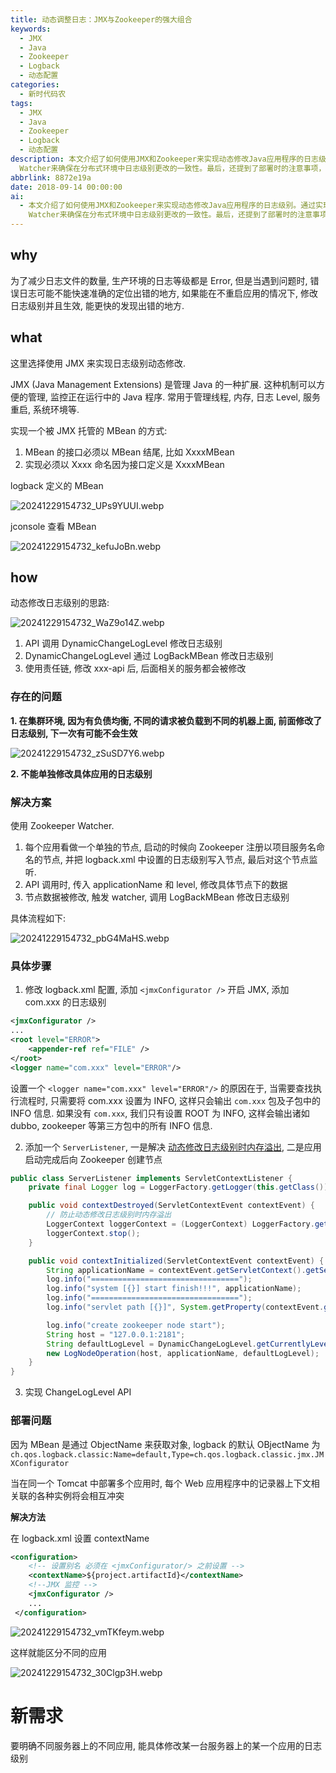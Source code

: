 ```yaml
---
title: 动态调整日志：JMX与Zookeeper的强大组合
keywords:
  - JMX
  - Java
  - Zookeeper
  - Logback
  - 动态配置
categories:
  - 新时代码农
tags:
  - JMX
  - Java
  - Zookeeper
  - Logback
  - 动态配置
description: 本文介绍了如何使用JMX和Zookeeper来实现动态修改Java应用程序的日志级别。通过实现一个MBean，并利用Zookeeper来监听节点数据变化，可以实现不重启应用的情况下修改日志级别的功能。文章中还讨论了集群环境下的挑战以及相应的解决方案，如使用Zookeeper
  Watcher来确保在分布式环境中日志级别更改的一致性。最后，还提到了部署时的注意事项，比如设置contextName以避免Tomcat中多个应用的记录器上下文冲突。
abbrlink: 8872e19a
date: 2018-09-14 00:00:00
ai:
  - 本文介绍了如何使用JMX和Zookeeper来实现动态修改Java应用程序的日志级别。通过实现一个MBean，并利用Zookeeper来监听节点数据变化，可以实现不重启应用的情况下修改日志级别的功能。文章中还讨论了集群环境下的挑战以及相应的解决方案，如使用Zookeeper
    Watcher来确保在分布式环境中日志级别更改的一致性。最后，还提到了部署时的注意事项，比如设置contextName以避免Tomcat中多个应用的记录器上下文冲突。
---
```


<!-- more -->

## why

为了减少日志文件的数量, 生产环境的日志等级都是 Error, 但是当遇到问题时, 错误日志可能不能快速准确的定位出错的地方, 如果能在不重启应用的情况下,
修改日志级别并且生效, 能更快的发现出错的地方.

## what

这里选择使用 JMX 来实现日志级别动态修改.

JMX (Java Management Extensions) 是管理 Java 的一种扩展. 这种机制可以方便的管理, 监控正在运行中的 Java 程序. 常用于管理线程, 内存, 日志
Level, 服务重启, 系统环境等.

实现一个被 JMX 托管的 MBean 的方式:

1. MBean 的接口必须以 MBean 结尾, 比如 XxxxMBean
2. 实现必须以 Xxxx 命名因为接口定义是 XxxxMBean

logback 定义的 MBean

![20241229154732_UPs9YUUI.webp](20241229154732_UPs9YUUI.webp)

jconsole 查看 MBean

![20241229154732_kefuJoBn.webp](20241229154732_kefuJoBn.webp)

## how

动态修改日志级别的思路:

![20241229154732_WaZ9o14Z.webp](20241229154732_WaZ9o14Z.webp)

1. API 调用 DynamicChangeLogLevel 修改日志级别
2. DynamicChangeLogLevel 通过 LogBackMBean 修改日志级别
3. 使用责任链, 修改 xxx-api 后, 后面相关的服务都会被修改

### 存在的问题

**1. 在集群环境, 因为有负债均衡, 不同的请求被负载到不同的机器上面, 前面修改了日志级别, 下一次有可能不会生效**

![20241229154732_zSuSD7Y6.webp](20241229154732_zSuSD7Y6.webp)

**2. 不能单独修改具体应用的日志级别**

### 解决方案

使用 Zookeeper Watcher.

1. 每个应用看做一个单独的节点, 启动的时候向 Zookeeper 注册以项目服务名命名的节点, 并把 logback.xml 中设置的日志级别写入节点, 最后对这个节点监听.
2. API 调用时, 传入 applicationName 和 level, 修改具体节点下的数据
3. 节点数据被修改, 触发 watcher, 调用 LogBackMBean 修改日志级别

具体流程如下:

![20241229154732_pbG4MaHS.webp](20241229154732_pbG4MaHS.webp)

### 具体步骤

1. 修改 logback.xml 配置, 添加 `<jmxConfigurator />` 开启 JMX, 添加 com.xxx 的日志级别

```xml
<jmxConfigurator />
...
<root level="ERROR">
	<appender-ref ref="FILE" />
</root>
<logger name="com.xxx" level="ERROR"/>
```

设置一个 `<logger name="com.xxx" level="ERROR"/>` 的原因在于, 当需要查找执行流程时, 只需要将 com.xxx 设置为 INFO,
这样只会输出 `com.xxx` 包及子包中的 INFO 信息.
如果没有 `com.xxx`, 我们只有设置 ROOT 为 INFO, 这样会输出诸如 dubbo, zookeeper 等第三方包中的所有 INFO 信息.

2. 添加一个 `ServerListener`, 一是解决 [动态修改日志级别时内存溢出](https://logback.qos.ch/manual/jmxConfig.html), 二是应用启动完成后向
   Zookeeper 创建节点

```java
public class ServerListener implements ServletContextListener {
	private final Logger log = LoggerFactory.getLogger(this.getClass());

	public void contextDestroyed(ServletContextEvent contextEvent) {
	    // 防止动态修改日志级别时内存溢出
        LoggerContext loggerContext = (LoggerContext) LoggerFactory.getILoggerFactory();
        loggerContext.stop();
	}

	public void contextInitialized(ServletContextEvent contextEvent) {
        String applicationName = contextEvent.getServletContext().getServletContextName();
        log.info("=================================");
        log.info("system [{}] start finish!!!", applicationName);
        log.info("=================================");
        log.info("servlet path [{}]", System.getProperty(contextEvent.getServletContext().getServletContextName()));

        log.info("create zookeeper node start");
        String host = "127.0.0.1:2181";
        String defaultLogLevel = DynamicChangeLogLevel.getCurrentlyLevel(new LogNode());
        new LogNodeOperation(host, applicationName, defaultLogLevel);
	}
}
```

3. 实现 ChangeLogLevel API

### 部署问题

因为 MBean 是通过 ObjectName 来获取对象, logback 的默认 OBjectName
为 `ch.qos.logback.classic:Name=default,Type=ch.qos.logback.classic.jmx.JMXConfigurator`

当在同一个 Tomcat 中部署多个应用时, 每个 Web 应用程序中的记录器上下文相关联的各种实例将会相互冲突

**解决方法**

在 logback.xml 设置 contextName

```xml
<configuration>
    <!-- 设置别名 必须在 <jmxConfigurator/> 之前设置 -->
    <contextName>${project.artifactId}</contextName>
    <!--JMX 监控 -->
    <jmxConfigurator />
    ...
 </configuration>
```

![20241229154732_vmTKfeym.webp](20241229154732_vmTKfeym.webp)

这样就能区分不同的应用

![20241229154732_30Clgp3H.webp](20241229154732_30Clgp3H.webp)

# 新需求

要明确不同服务器上的不同应用, 能具体修改某一台服务器上的某一个应用的日志级别

